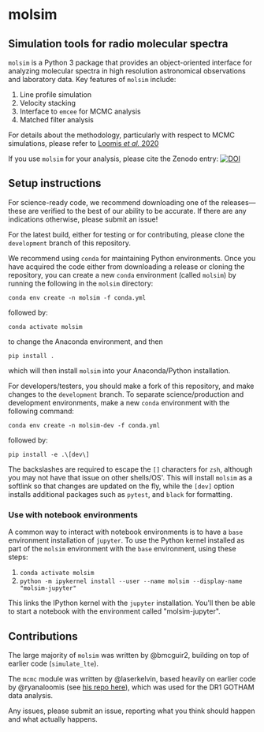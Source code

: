 # molsim

## Simulation tools for radio molecular spectra

`molsim` is a Python 3 package that provides an object-oriented interface for analyzing molecular spectra in high resolution astronomical observations and laboratory data. Key features of `molsim` include:

1. Line profile simulation
2. Velocity stacking
3. Interface to `emcee` for MCMC analysis
4. Matched filter analysis

For details about the methodology, particularly with respect to MCMC simulations, please refer to [Loomis _et al._ 2020](https://arxiv.org/abs/2009.11900)

If you use `molsim` for your analysis, please cite the Zenodo entry: [![DOI](https://zenodo.org/badge/DOI/10.5281/zenodo.4560750.svg)](https://doi.org/10.5281/zenodo.4560750)

## Setup instructions

For science-ready code, we recommend downloading one of the releases—these are verified to the best of our ability to be accurate. If there are any indications otherwise, please submit an issue!

For the latest build, either for testing or for contributing, please clone the `development` branch of this repository.

We recommend using `conda` for maintaining Python environments. Once you have acquired the code either from downloading a release or cloning the repository, you can create a new `conda` environment (called `molsim`) by running the following in the `molsim` directory:

`conda env create -n molsim -f conda.yml`

followed by:

`conda activate molsim`

to change the Anaconda environment, and then

`pip install .`

which will then install `molsim` into your Anaconda/Python installation.

For developers/testers, you should make a fork of this repository, and make changes to the `development` branch. To separate science/production and development environments, make a new `conda` environment with the following command:

`conda env create -n molsim-dev -f conda.yml`

followed by:

`pip install -e .\[dev\]`

The backslashes are required to escape the `[]` characters for `zsh`, although you may not have that issue on other shells/OS'. This will install `molsim` as a softlink so that changes are updated on the fly, while the `[dev]` option installs additional packages such as `pytest`, and `black` for formatting.

### Use with notebook environments

A common way to interact with notebook environments is to have a `base` environment installation of `jupyter`. To use the Python kernel installed as part of the `molsim` environment with the `base` environment, using these steps:

1. `conda activate molsim`
2. `python -m ipykernel install --user --name molsim --display-name "molsim-jupyter"`

This links the IPython kernel with the `jupyter` installation. You'll then be able to start a notebook with the environment called "molsim-jupyter".

## Contributions

The large majority of `molsim` was written by @bmcguir2, building on top of earlier code (`simulate_lte`).

The `mcmc` module was written by @laserkelvin, based heavily on earlier code by @ryanaloomis (see [his repo here](https://github.com/ryanaloomis/TMC1_mcmc_fitting)), which was used for the DR1 GOTHAM data analysis.

Any issues, please submit an issue, reporting what you think should happen and what actually happens.
